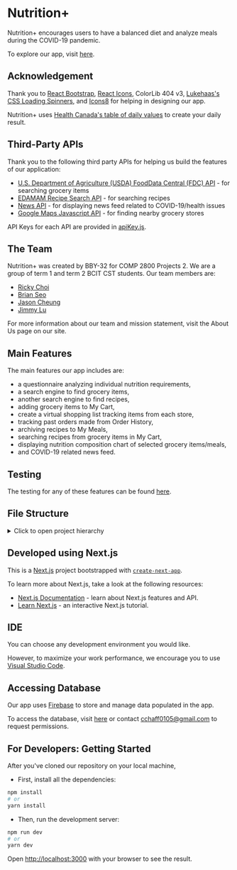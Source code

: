 # Nutrition+

Nutrition+ encourages users to have a balanced diet and analyze meals during the COVID-19 pandemic.

To explore our app, visit [here](https://nutritionplus.herokuapp.com/).

## Acknowledgement

Thank you to [React Bootstrap](https://react-bootstrap.github.io/), [React Icons](https://www.npmjs.com/package/react-icons), ColorLib 404 v3, [Lukehaas's CSS Loading Spinners](https://lukehaas.me/projects/), and [Icons8](icons8.com/icons) for helping in designing our app.

Nutrition+ uses [Health Canada's table of daily values](https://www.canada.ca/en/health-canada/services/technical-documents-labelling-requirements/table-daily-values/nutrition-labelling.html#p1) to create your daily result.

## Third-Party APIs

Thank you to the following third party APIs for helping us build the features of our application:

- [U.S. Department of Agriculture (USDA) FoodData Central (FDC) API](https://fdc.nal.usda.gov/api-guide.html) - for searching grocery items
- [EDAMAM Recipe Search API](https://developer.edamam.com/edamam-docs-recipe-api) - for searching recipes
- [News API](https://newsapi.org/) - for displaying news feed related to COVID-19/health issues
- [Google Maps Javascript API](https://developers.google.com/maps/documentation/javascript/tutorial) - for finding nearby grocery stores

API Keys for each API are provided in [apiKey.js](https://github.com/rickywychoi/COMP-2800-Team-BBY-32-NutritionPlus/blob/master/apiKey.js).

## The Team

Nutrition+ was created by BBY-32 for COMP 2800 Projects 2. We are a group of term 1 and term 2 BCIT CST students. Our team members are:

- [Ricky Choi](https://github.com/rickywychoi)
- [Brian Seo](https://github.com/seoabunga)
- [Jason Cheung](https://github.com/jasc618)
- [Jimmy Lu](https://github.com/lujianming000)

For more information about our team and mission statement, visit the About Us page on our site.

## Main Features

The main features our app includes are:

- a questionnaire analyzing individual nutrition requirements,
- a search engine to find grocery items,
- another search engine to find recipes,
- adding grocery items to My Cart,
- create a virtual shopping list tracking items from each store,
- tracking past orders made from Order History,
- archiving recipes to My Meals,
- searching recipes from grocery items in My Cart,
- displaying nutrition composition chart of selected grocery items/meals,
- and COVID-19 related news feed.

## Testing

The testing for any of these features can be found [here](https://docs.google.com/spreadsheets/d/1vb4LZBETcOYADizoW4aevlNQqGlVx-JA/edit#gid=993138938).

## File Structure

<details>
<summary>Click to open project hierarchy</summary>
  
```
    The top level contains these files:
    ├── .gitignore                               # gitignore file
    ├── apiKey.js                                # Contains all the keys for third-party APIs
    ├── firebaseConfig.js                        # Firebase configuration

    ├── .next                                    # next.js folder
    ├── components                               # Stateless components (classes and/or functions)
    │   └── DateFormatter                        # Folder for DateFormatter
    │            DateFormatter.js                # formats the timestamp to readable format
    │   └── ErrorPage                            # Folder for Error page
    │            ErrorPage.js                    # Error page
    │   └── Map                                  # Folder for Map
    │            Map.js                          # Shows grocery store and your location on map
    │   └── NewsFeed                             # Folder for News Feed.
    │            NewsFeed.js                     # The News Feed on landing page
    │   └── SocialMedia                          # Folder for Social Media
    │            SocialMedia.js                  # Allows for logging in to social media and sharing app
    │   └── UI                                   # Folder for anything related to UI
    │            Layout.js                       # Creates the basic layout for app
    │            NavBar.js                       # NavBar for app
    │            PopOver.js                      # Creates the popover for physical activity level
    │            Spinner.js                      # Loading spinner
    │            WelcomeBanner.js                # Welcome banner on the landing page
    ├── containers                               # Components with their own states
    │   └── Chart                                # Folder for Charts
    │            GroceryChart.js                 # Nutrient Satisfaction chart for groceries
    │            RecipeChart.js                  # Nutrient Satisfaction chart for recipes
    │   └── QuestionnaireResult                  # Folder for QuestionnaireResults
    │            dailyValue.json                 # File for daily values of each age group
    │            QuestionnaireResult.js          # Daily value results for each user
    │   DeleteAccount.js                         # Delete an account
    │   GroceryStores.js                         # View grocery stores
    │   ItemSearch.js                            # Search up grocery items
    │   MyCart.js                                # View your cart
    │   MyMeals.js                               # View your meals
    │   MyOrder.js                               # View my orders
    │   OrderHistory.js                          # Shows a history of orders the user has made
    │   Questionnaire.js                         # Basic questionnaire
    │   RecipeSearch.js                          # Search a recipe
    │   YourDailyValue.js                        # Shows the user their daily recommended values
    ├── node_modules                             # packages installed by npm
    ├── pages                                    # folder for pages
    │   └── menuQuestionnaire                    # Folder for menuQuestionnaire
    │   │       index.js                         # loads the menu questionnaire page
    │   └── myaccount                            # Folder for my account
    │   │       index.js                         # loads the my account page
    │   └── mycart                               # Folder for my cart
    │   │       index.js                         # loads the my cart page
    │   └── mymeals                              # Folder for my meals
    │   │       index.js                         # loads the my meals page
    │   └── myorder                              # Folder for my order
    │   │   └── history                          # Folder for order history
    │   │         [orderId].js                   # order history file
    │   │         index.js                       # loads the order history page
    │   │       index.js                         # loads the my order page
    │   └── questionnaire                        # Folder for questionnaire
    │   └── recipe                               # Folder for recipe
    │   └── search                               # Folder for search
    │   └── yourdailyvalue                       # Folder for yourdailyvalue
    │   _app.js                                  # top-level app
    │   aboutus.js                               # about us page
    │   index.js                                 # landing page
    │   login.js                                 # login page
    ├── public                                   # files containing images and icons
    │   └── images                               # images folder.
    │   │       account-placeholder.jpg          # account placeholder image
    │   │       brian_pic.jpg                    # brian image
    │   │       coffin-guys.png                  # coffin guys meme for easter egg
    │   │       favicon2.png                     # favicon for app name
    │   │       jason_pic.jpg                    # jason image
    │   │       jimmy_pic.png                    # jimmy image
    │   │       nutrition.jpg                    # image for banner
    │   │       person.png                       # 
    │   │       ricky_pic.jpg                    # ricky image
    │   │       shopping.png                     # store location
    │   │   favicon2.ico                         # favicon
    ├── store                                    # folder for actions/reducer (sharing states)
    │       actions                              # actions sending data from app to store
    │       reducer                              # describe state management (current state, new state)
    ├── styles                                   # folder for CSS
    │       About.module.css                     # CSS for About Us
    │       AccountPage.module.css               # CSS for My Account
    │       buttons.module.css                   # CSS for buttons
    │       global.css                           # global CSS for app
    │       GroceryStores.module.css             # CSS for Grocery Store
    │       ItemDetailsPage.module.css           # CSS for Item Details
    │       ItemSearch.module.css                # CSS for Item Search
    │       login.module.css                     # CSS for Logging in
    │       mainHome.module.css                  # CSS for Main Home
    │       menuQuestionnaire.module.css         # CSS for Recipe Search
    │       MyCart.module.css                    # CSS for My Cart
    │       MyOrder.module.css                   # CSS for My Order
    │       NavBar.module.css                    # CSS for the Navbar
    │       NewsFeed.module.css                  # CSS for News Feed
    │       OrderHistory.module.css              # CSS for Order History
    │       PopOver.module.css                   # CSS for Popovers
    │       Questionnaire.module.css             # CSS for Questionnaire page
    │       QuestionnaireResult.module.css       # CSS for QuestionnaireResult page
    │       RecipeDetails.module.css             # CSS for Recipe Details
    │       SearchList.module.css                # CSS for Search
    │       Spinner.module.css                   # CSS for Loading Spinner
    │       WelcomeBanner.module.css             # CSS for Welcome Banner
```
</details>

## Developed using Next.js

This is a [Next.js](https://nextjs.org/) project bootstrapped with [`create-next-app`](https://github.com/zeit/next.js/tree/canary/packages/create-next-app).

To learn more about Next.js, take a look at the following resources:

- [Next.js Documentation](https://nextjs.org/docs) - learn about Next.js features and API.
- [Learn Next.js](https://nextjs.org/learn) - an interactive Next.js tutorial.

## IDE

You can choose any development environment you would like.

However, to maximize your work performance, we encourage you to use [Visual Studio Code](https://code.visualstudio.com/).

## Accessing Database

Our app uses [Firebase](https://firebase.google.com/) to store and manage data populated in the app.

To access the database, visit [here](https://console.firebase.google.com/u/0/project/nutrition-plus-45c57/overview) or contact [cchaff0105@gmail.com](mailto:cchaff0105@gmail.com) to request permissions.

## For Developers: Getting Started

After you've cloned our repository on your local machine,

- First, install all the dependencies:

```bash
npm install
# or
yarn install
```

- Then, run the development server:

```bash
npm run dev
# or
yarn dev
```

Open [http://localhost:3000](http://localhost:3000) with your browser to see the result.
